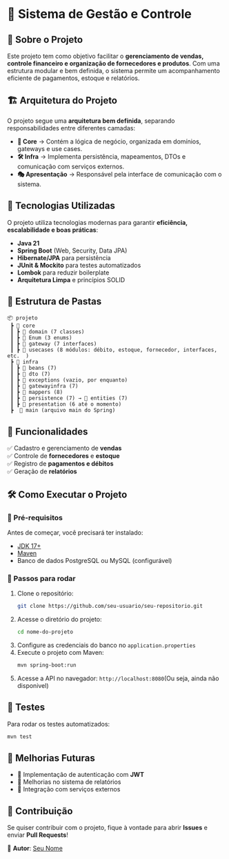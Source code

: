 # 📌 Sistema de Gestão e Controle  

## 📖 Sobre o Projeto  
Este projeto tem como objetivo facilitar o **gerenciamento de vendas, controle financeiro e organização de fornecedores e produtos**. Com uma estrutura modular e bem definida, o sistema permite um acompanhamento eficiente de pagamentos, estoque e relatórios.  

## 🏗️ Arquitetura do Projeto  
O projeto segue uma **arquitetura bem definida**, separando responsabilidades entre diferentes camadas:  

- **🧠 Core** → Contém a lógica de negócio, organizada em domínios, gateways e use cases.  
- **🛠️ Infra** → Implementa persistência, mapeamentos, DTOs e comunicação com serviços externos.  
- **🎭 Apresentação** → Responsável pela interface de comunicação com o sistema.  

## 🚀 Tecnologias Utilizadas  
O projeto utiliza tecnologias modernas para garantir **eficiência, escalabilidade e boas práticas**:  

- **Java 21**  
- **Spring Boot** (Web, Security, Data JPA)  
- **Hibernate/JPA** para persistência  
- **JUnit & Mockito** para testes automatizados  
- **Lombok** para reduzir boilerplate  
- **Arquitetura Limpa** e princípios SOLID  

## 📂 Estrutura de Pastas  
```
📦 projeto  
 ┣ 📂 core  
 ┃ ┣ 📂 domain (7 classes)  
 ┃ ┣ 📂 Enum (3 enums)  
 ┃ ┣ 📂 gateway (7 interfaces)  
 ┃ ┣ 📂 usecases (8 módulos: débito, estoque, fornecedor, interfaces, etc.  )  
 ┣ 📂 infra  
 ┃ ┣ 📂 beans (7)  
 ┃ ┣ 📂 dto (7)  
 ┃ ┣ 📂 exceptions (vazio, por enquanto)  
 ┃ ┣ 📂 gatewayinfra (7)  
 ┃ ┣ 📂 mappers (8)  
 ┃ ┣ 📂 persistence (7) → 📂 entities (7)  
 ┃ ┣ 📂 presentation (6 até o momento)  
 ┣  📝 main (arquivo main do Spring)  
```

## 📌 Funcionalidades  
✅ Cadastro e gerenciamento de **vendas**  
✅ Controle de **fornecedores** e **estoque**  
✅ Registro de **pagamentos e débitos**  
✅ Geração de **relatórios**  

## 🛠️ Como Executar o Projeto  

### 📌 Pré-requisitos  
Antes de começar, você precisará ter instalado:  
- [JDK 17+](https://www.oracle.com/java/technologies/javase/jdk17-archive-downloads.html)  
- [Maven](https://maven.apache.org/download.cgi)  
- Banco de dados PostgreSQL ou MySQL (configurável)  

### 📌 Passos para rodar  
1. Clone o repositório:  
   ```sh
   git clone https://github.com/seu-usuario/seu-repositorio.git
   ```  
2. Acesse o diretório do projeto:  
   ```sh
   cd nome-do-projeto
   ```  
3. Configure as credenciais do banco no `application.properties`  
4. Execute o projeto com Maven:  
   ```sh
   mvn spring-boot:run
   ```  
5. Acesse a API no navegador: `http://localhost:8080`(Ou seja, ainda não disponivel)  

## 🧪 Testes  
Para rodar os testes automatizados:  
```sh
mvn test
```  

## 📝 Melhorias Futuras  
- 📌 Implementação de autenticação com **JWT**  
- 📌 Melhorias no sistema de relatórios  
- 📌 Integração com serviços externos  

## 🤝 Contribuição  
Se quiser contribuir com o projeto, fique à vontade para abrir **Issues** e enviar **Pull Requests**!  

📌 **Autor**: [Seu Nome](https://github.com/seu-usuario)  
